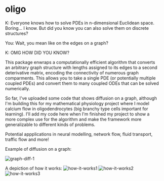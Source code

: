 # oligo

K: Everyone knows how to solve PDEs in n-dimensional Euclidean space. Boring... I know. But did you know you can also solve them on discrete structures? 

You: Wait, you mean like on the edges on a graph?

K: OMG HOW DID YOU KNOW?

This package enwraps a computationally efficient algorithm that converts an arbitrary graph structure with lengths assigned to its edges to a second deterivative matrix, encoding the connectivity of numerous graph comparments. This allows you to take a single PDE (or potentially multiple coupled PDEs) and convert them to many coupled ODEs that can be solved numerically.

So far, I've uploaded some code that shows diffusion on a graph, although I'm building this for my mathematical physiology project where I model calcium flow in oligodendrocytes (big branchy type cells important for learning). I'll add my code here when I'm finished my project to show a more complex use for the algorithm and make the framework more generalizable to different kinds of problems.

Potential appplications in neural modelling, network flow, fluid transport, traffic flow and more!

Example of diffusion on a graph:

![graph-diff-1](https://github.com/kushasareen/oligo/blob/main/graph-diff1.PNG)

A depiction of how it works:
![how-it-works1](https://github.com/kushasareen/oligo/blob/main/how-it-works-1.PNG)
![how-it-works2](https://github.com/kushasareen/oligo/blob/main/how-it-works-2.PNG)
![how-it-works3](https://github.com/kushasareen/oligo/blob/main/how-it-works-3.PNG)
